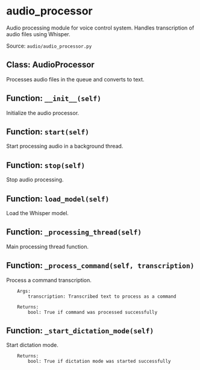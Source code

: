 # audio_processor

Audio processing module for voice control system.
Handles transcription of audio files using Whisper.

Source: `audio/audio_processor.py`

## Class: AudioProcessor

Processes audio files in the queue and converts to text.

## Function: `__init__(self)`

Initialize the audio processor.

## Function: `start(self)`

Start processing audio in a background thread.

## Function: `stop(self)`

Stop audio processing.

## Function: `load_model(self)`

Load the Whisper model.

## Function: `_processing_thread(self)`

Main processing thread function.

## Function: `_process_command(self, transcription)`

Process a command transcription.
        
        Args:
            transcription: Transcribed text to process as a command
            
        Returns:
            bool: True if command was processed successfully

## Function: `_start_dictation_mode(self)`

Start dictation mode.
        
        Returns:
            bool: True if dictation mode was started successfully

